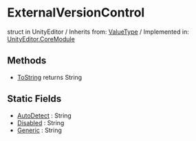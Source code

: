 # ExternalVersionControl
struct in UnityEditor
 / Inherits from: <a href="https://docs.unity3d.com/6000.0/Documentation/ScriptReference/ValueType.html">ValueType</a> / Implemented in: <a href="https://docs.unity3d.com/6000.0/Documentation/ScriptReference/UnityEditor.CoreModule.html">UnityEditor.CoreModule</a>
## Methods
- <a href="https://docs.unity3d.com/6000.0/Documentation/ScriptReference/ExternalVersionControl.ToString.html">ToString</a> returns String
## Static Fields
- <a href="https://docs.unity3d.com/6000.0/Documentation/ScriptReference/ExternalVersionControl-AutoDetect.html">AutoDetect</a> : String
- <a href="https://docs.unity3d.com/6000.0/Documentation/ScriptReference/ExternalVersionControl-Disabled.html">Disabled</a> : String
- <a href="https://docs.unity3d.com/6000.0/Documentation/ScriptReference/ExternalVersionControl-Generic.html">Generic</a> : String
